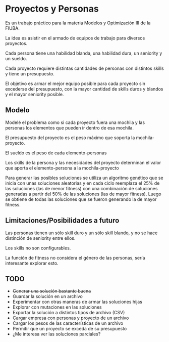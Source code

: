 # Proyectos y Personas

Es un trabajo práctico para la materia Modelos y Optimización III de la FIUBA.

La idea es asistir en el armado de equipos de trabajo para diversos proyectos.

Cada persona tiene una habilidad blanda, una habilidad dura, un seniority y un sueldo.

Cada proyecto requiere distintas cantidades de personas con distintos skills y tiene un presupuesto.

El objetivo es armar el mejor equipo posible para cada proyecto sin excederse del presupuesto, con la mayor cantidad de skills duros y blandos y el mayor seniority posible.

## Modelo

Modelé el problema como si cada proyecto fuera una mochila y las personas los elementos que pueden ir dentro de esa mochila.

El presupuesto del proyecto es el peso máximo que soporta la mochila-proyecto.

El sueldo es el peso de cada elemento-personas

Los skills de la persona y las necesidades del proyecto determinan el valor que aporta el elemento-persona a la mochila-proyecto

Para generar las posibles soluciones se utiliza un algoritmo genético que se inicia con unas soluciones aleatorias y en cada ciclo reemplaza el 25% de las soluciones (las de menor fitness) con una combinación de soluciones generadas a partir del 50% de las soluciones (las de mayor fitness). Luego se obtiene de todas las soluciones que se fueron generando la de mayor fitness.

## Limitaciones/Posibilidades a futuro

Las personas tienen un sólo skill duro y un sólo skill blando, y no se hace distinción de seniority entre ellos.

Los skills no son configurables.

La función de fitness no considera el género de las personas, sería interesante explorar esto.

## TODO
* ~~Generar una solución bastante buena~~
* Guardar la solución en un archivo
* Experimentar con otras maneras de armar las soluciones hijas
* Explorar con mutaciones en las soluciones
* Exportar la solución a distintos tipos de archivo (CSV)
* Cargar empresa con personas y proyecto de un archivo
* Cargar los pesos de las características de un archivo
* Permitir que un proyecto se exceda de su presupuesto
* ¿Me interesa ver las soluciones parciales?